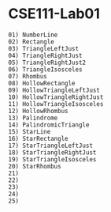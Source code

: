 # CSE111-Lab01

    01) NumberLine
    02) Rectangle
    03) TriangleLeftJust
    04) TriangleRightJust
    05) TriangleRightJust2
    06) TriangleIsosceles
    07) Rhombus
    08) HollowRectangle
    09) HollowTriangleLeftJust
    10) HollowTriangleRightJust
    11) HollowTriangleIsosceles
    12) HollowRhombus
    13) Palindrome
    14) PalindromicTriangle
    15) StarLine
    16) StarRectangle
    17) StarTriangleLeftJust
    18) StarTriangleRightJust
    19) StarTriangleIsosceles
    20) StarRhombus
    21)
    22)
    23)
    24)
    25)
